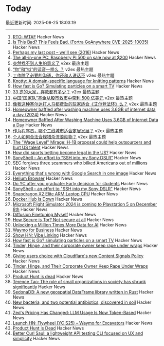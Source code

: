 # Today

最近更新时间: 2025-09-25 18:03:19

--- 
1. [RTO: WTAF](https://wordsrightman.beehiiv.com/p/rto-wtaf) Hacker News
2. [Is This Bad? This Feels Bad. (Fortra GoAnywhere CVE-2025-10035)](https://labs.watchtowr.com/is-this-bad-this-feels-bad-goanywhere-cve-2025-10035/) Hacker News
3. [Perhaps my last post – we'll see (2016)](http://itila.blogspot.com/2016/04/perhaps-my-last-post-well-see.html) Hacker News
4. [The all-in-one PC: Raspberry Pi 500 on sale now at $200](https://www.raspberrypi.com/news/the-ultimate-all-in-one-pc-raspberry-pi-500-plus-on-sale-now-at-200/) Hacker News
5. [突然找不到人生的意义了](https://www.v2ex.com/t/1161738) v2ex 最热主题
6. [“你”和“拟”的读音一样么 ？](https://www.v2ex.com/t/1161686) v2ex 最热主题
7. [工作除了必要的沟通，你还和人说话不](https://www.v2ex.com/t/1161665) v2ex 最热主题
8. [Knotty: A domain-specific language for knitting patterns](https://t0mpr1c3.github.io/knotty/index.html) Hacker News
9. [How fast is Go? Simulating particles on a smart TV](https://dgerrells.com/blog/how-fast-is-go-simulating-millions-of-particles-on-a-smart-tv) Hacker News
10. [33 岁的大家，存款都有多少？](https://www.v2ex.com/t/1161675) v2ex 最热主题
11. [中国“国家队”基金从股市救市中获利 500 亿美元](https://www.v2ex.com/t/1161657) v2ex 最热主题
12. [像我这种塞尔达打人马都费劲的玩家适合《艾尔登法环》么？](https://www.v2ex.com/t/1161654) v2ex 最热主题
13. [Homeowner baffled after washing machine uses 3.6GB of internet data a day (2024)](https://www.newsweek.com/homeowner-baffled-washing-machine-uses-3-6gb-internet-1862675) Hacker News
14. [Homeowner Baffled After Washing Machine Uses 3.6GB of Internet Data a Day](https://www.newsweek.com/homeowner-baffled-washing-machine-uses-3-6gb-internet-1862675) Hacker News
15. [作为程序员，哪个二线城市适合定居发展？](https://www.v2ex.com/t/1161661) v2ex 最热主题
16. [个人如何合法合规猎杀流浪动物？](https://www.v2ex.com/t/1161655) v2ex 最热主题
17. [The "Wage Level" Mirage: H-1B proposal could help outsourcers and hurt US talent](https://ifp.org/the-wage-level-mirage/) Hacker News
18. [How did sports betting become legal in the US?](https://shreyashariharan.substack.com/p/how-did-sports-betting-become-legal) Hacker News
19. [SonyShell – An effort to “SSH into my Sony DSLR”](https://github.com/goudvuur/sonyshell) Hacker News
20. [SEC forgives three scammers who bilked Americans out of millions](https://www.msn.com/en-us/money/companies/trump-s-sec-forgives-three-scammers-who-bilked-americans-out-of-millions-opinion/ar-AA1NeBPg) Hacker News
21. [Everything that's wrong with Google Search in one image](https://bitbytebit.substack.com/p/everything-thats-wrong-with-google) Hacker News
22. [Helium Browser](https://helium.computer/) Hacker News
23. [Do YC after you graduate: Early decision for students](https://www.ycombinator.com/early-decision) Hacker News
24. [SonyShell – an effort to "SSH into my Sony DSLR"](https://github.com/goudvuur/sonyshell) Hacker News
25. [Snapdragon X2 Elite ARM Laptop CPU](https://www.qualcomm.com/products/mobile/snapdragon/laptops-and-tablets/snapdragon-x2-elite) Hacker News
26. [Docker Hub Is Down](https://www.dockerstatus.com/pages/incident/533c6539221ae15e3f000031/68d47a2f93c09e05486d93a9) Hacker News
27. [Microsoft Flight Simulator 2024 is coming to Playstation 5 on December 8th](https://www.flightsimulator.com/microsoft-flight-simulator-2024-soars-onto-playstation-5/) Hacker News
28. [Diffusion Finetuning Myself](https://vassi.life/projects/diffinetune) Hacker News
29. [How Secure is Tor? Not secure at all](https://csam-bib.github.io/security/) Hacker News
30. [Unlocking a Million Times More Data for AI](https://ifp.org/unlocking-a-million-times-more-data-for-ai/) Hacker News
31. [Waymo for Business](https://waymo.com/blog/2025/09/waymo-for-business) Hacker News
32. [Show HN: Vibe Linking](https://vb.lk/) Hacker News
33. [How fast is Go? simulating particles on a smart TV](https://dgerrells.com/blog/how-fast-is-go-simulating-millions-of-particles-on-a-smart-tv) Hacker News
34. [Tinder, Hinge, and their corporate owner keep rape under wraps](https://themarkup.org/investigations/2025/02/13/dating-app-tinder-hinge-cover-up) Hacker News
35. [Giving users choice with Cloudflare's new Content Signals Policy](https://blog.cloudflare.com/content-signals-policy/) Hacker News
36. [Tinder, Hinge, and Their Corporate Owner Keep Rape Under Wraps](https://themarkup.org/investigations/2025/02/13/dating-app-tinder-hinge-cover-up) Hacker News
37. [Product Hunt is dead](https://sedimental.org/product_hunt_is_dead.html) Hacker News
38. [Terence Tao: The role of small organizations in society has shrunk significantly](https://mathstodon.xyz/@tao/115259943398316677) Hacker News
39. [SedonaDB: A new geospatial DataFrame library written in Rust](https://sedona.apache.org/latest/blog/2025/09/24/introducing-sedonadb-a-single-node-analytical-database-engine-with-geospatial-as-a-first-class-citizen/) Hacker News
40. [New bacteria, and two potential antibiotics, discovered in soil](https://www.rockefeller.edu/news/38239-hundreds-of-new-bacteria-and-two-potential-antibiotics-found-in-soil/) Hacker News
41. [Zed's Pricing Has Changed: LLM Usage Is Now Token-Based](https://zed.dev/blog/pricing-change-llm-usage-is-now-token-based) Hacker News
42. [Launch HN: Flywheel (YC S25) – Waymo for Excavators](https://news.ycombinator.com/item?id=45362914) Hacker News
43. [Product Hunt Is Dead](https://sedimental.org/product_hunt_is_dead.html) Hacker News
44. [Better Curl Saul: a lightweight API testing CLI focused on UX and simplicity](https://github.com/DeprecatedLuar/better-curl-saul) Hacker News
